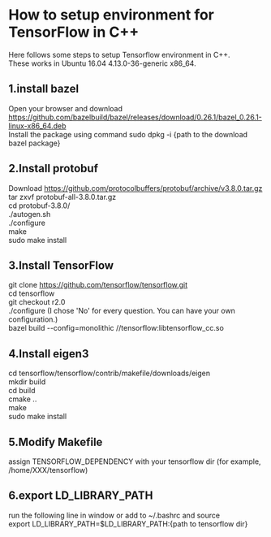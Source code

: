 # How to setup environment for TensorFlow in C++
Here follows some steps to setup Tensorflow environment in C++.  
These works in Ubuntu 16.04 4.13.0-36-generic x86_64.     
## 1.install bazel
Open your browser and download https://github.com/bazelbuild/bazel/releases/download/0.26.1/bazel_0.26.1-linux-x86_64.deb  
Install the package using command sudo dpkg -i {path to the download bazel package}
## 2.Install protobuf
Download https://github.com/protocolbuffers/protobuf/archive/v3.8.0.tar.gz  
tar zxvf protobuf-all-3.8.0.tar.gz  
cd protobuf-3.8.0/  
./autogen.sh  
./configure  
make  
sudo make install  
## 3.Install TensorFlow
git clone https://github.com/tensorflow/tensorflow.git  
cd tensorflow  
git checkout r2.0  
./configure (I chose 'No' for every question. You can have your own configuration.)  
bazel build --config=monolithic //tensorflow:libtensorflow_cc.so  
## 4.Install eigen3  
cd tensorflow/tensorflow/contrib/makefile/downloads/eigen  
mkdir build  
cd build  
cmake ..  
make  
sudo make install    
## 5.Modify Makefile
assign TENSORFLOW_DEPENDENCY with your tensorflow dir (for example, /home/XXX/tensorflow)  
## 6.export LD_LIBRARY_PATH
run the following line in window or add to ~/.bashrc and source  
export LD_LIBRARY_PATH=$LD_LIBRARY_PATH:{path to tensorflow dir}  